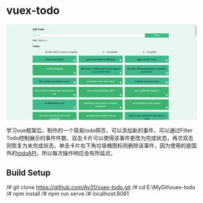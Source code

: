 # vuex-todo


![](https://github.com/Ay31/hello-world/blob/master/img/vuex-todo/01.PNG)

学习vue框架后，制作的一个简易todo网页，可以添加新的事件，可以通过Filter Todo控制展示的事件件数，双击卡片可以使得该事件更改为完成状态，再次双击则恢复为未完成状态，单击卡片右下角垃圾桶图标则删除该事件，因为使用的是国外的[todoAPI](http://jsonplaceholder.typicode.com/todos)，所以每次操作响应会有所延迟。

## Build Setup

/# git clone https://github.com/Ay31/vuex-todo.git
/# cd E:\MyGit\vuex-todo
/# npm install
/# npm run serve
/# localhost:8081
